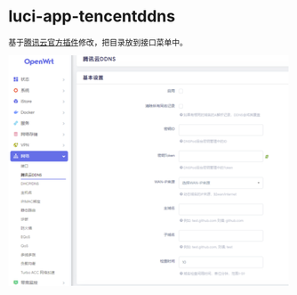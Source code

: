 # luci-app-tencentddns
基于[腾讯云官方插件](https://github.com/Tencent-Cloud-Plugins/tencentcloud-openwrt-plugin-ddns)修改，把目录放到接口菜单中。

![](./TDDNS.png)
